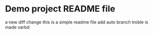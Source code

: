 # Demo project README file
a new diff change 
this is a simple readme file
add auto branch
troble is made varbd